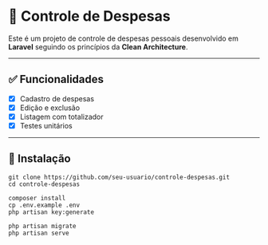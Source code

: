 # 💸 Controle de Despesas

Este é um projeto de controle de despesas pessoais desenvolvido em **Laravel** seguindo os princípios da **Clean Architecture**.

---

## ✅ Funcionalidades

- [x] Cadastro de despesas
- [x] Edição e exclusão
- [x] Listagem com totalizador
- [x] Testes unitários

---

## 🚀 Instalação

```
git clone https://github.com/seu-usuario/controle-despesas.git
cd controle-despesas

composer install
cp .env.example .env
php artisan key:generate

php artisan migrate
php artisan serve
```
